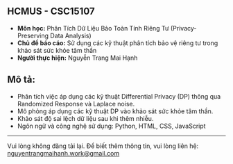 ## HCMUS - CSC15107
- <b>Môn học:</b> Phân Tích Dữ Liệu Bảo Toàn Tính Riêng Tư (Privacy-Preserving Data Analysis)
- <b>Chủ đề báo cáo:</b> Sử dụng các kỹ thuật phân tích bảo vệ riêng tư trong khảo sát sức khỏe tâm thần
- <b>Người thực hiện:</b> Nguyễn Trang Mai Hạnh
## Mô tả:
- Phân tích việc áp dụng các kỹ thuật Differential Privacy (DP) thông qua Randomized Response và Laplace noise.
- Mô phỏng áp dụng các kỹ thuật DP vào khảo sát sức khỏe tâm thần.
- Khảo sát độ sai lệch dữ liệu sau khi thêm nhiễu.
- Ngôn ngữ và công nghệ sử dụng: Python, HTML, CSS, JavaScript
-----------------------------------------------------------------------------------------------------
Vui lòng không đăng tải lại. Để biết thêm thông tin, vui lòng liên hệ: nguyentrangmaihanh.work@gmail.com
